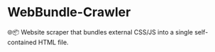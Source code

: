 # WebBundle-Crawler
🌐📦 Website scraper that bundles external CSS/JS into a single self-contained HTML file.

